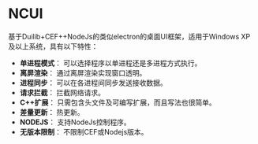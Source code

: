 # NCUI
基于Duilib+CEF++NodeJs的类似electron的桌面UI框架，适用于Windows XP 及以上系统，具有以下特性：

*   **单进程模式**： 可以选择程序以单进程还是多进程方式执行。
*   **离屏渲染**： 通过离屏渲染实现窗口透明。
*   **进程同步**： 可以在各进程间同步发送接收数据。
*   **请求拦截**： 拦截网络请求。
*   **C++扩展**： 只需包含头文件及可编写扩展，而且写法也很简单。
*   **差量更新**： 热更新。
*   **NODEJS**： 支持NodeJs控制程序。
*   **无版本限制**： 不限制CEF或Nodejs版本。